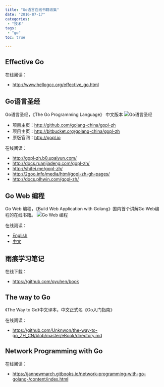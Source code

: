 ```yaml
---
title: "Go语言在线书籍收集"
date: "2016-07-17"
categories:
 - "技术"
tags:
 - "go"
toc: true

---
```


## Effective Go

在线阅读：

- <http://www.hellogcc.org/effective_go.html>

## Go语言圣经

Go语言圣经，《The Go Programming Language》 中文版本
![Go语言圣经](http://gopl-zh.b0.upaiyun.com/cover_middle.jpg)

- 项目主页：<http://github.com/golang-china/gopl-zh>
- 项目主页：<http://bitbucket.org/golang-china/gopl-zh>
- 原版官网：<http://gopl.io>
<!--more-->
在线阅读：

- <http://gopl-zh.b0.upaiyun.com/>
- <http://docs.ruanjiadeng.com/gopl-zh/>
- <http://shifei.me/gopl-zh/>
- <http://2goo.info/media/html/gopl-zh-gh-pages/>
- <http://docs.plhwin.com/gopl-zh/>

## Go Web 编程

Go Web 编程，《Build Web Application with Golang》国内首个讲解Go Web编程的在线书籍。
![Go Web 编程](https://github.com/astaxie/build-web-application-with-golang/blob/master/cover.jpg?raw=true)

在线阅读：

- [English](https://github.com/astaxie/build-web-application-with-golang/tree/master/en)
- [中文](https://github.com/astaxie/build-web-application-with-golang/tree/master/zh)

## 雨痕学习笔记

在线下载：

- <https://github.com/qyuhen/book>

## The way to Go

《The Way to Go》中文译本，中文正式名《Go入门指南》

在线阅读：

- <https://github.com/Unknwon/the-way-to-go_ZH_CN/blob/master/eBook/directory.md>

## Network Programming with Go

在线阅读：

- <https://jannewmarch.gitbooks.io/network-programming-with-go-golang-/content/index.html>